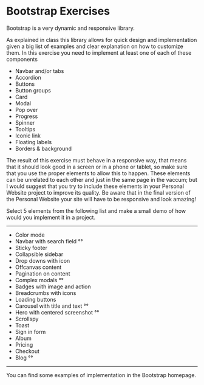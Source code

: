 # Bootstrap Exercises

Bootstrap is a very dynamic and responsive library.

As explained in class this library allows for quick design and implementation given a big list of examples and clear explanation on how to customize them.
In this exercise you need to implement at least one of each of these components

- Navbar and/or tabs
- Accordion
- Buttons
- Button groups
- Card
- Modal
- Pop over
- Progress
- Spinner
- Tooltips
- Iconic link
- Floating labels
- Borders & background

The result of this exercise must behave in a responsive way, that means that it should look good in a screen or in a phone or tablet, so make sure that you use the proper elements to allow this to happen. These elements can be unrelated to each other and just in the same page in the vaccum; but I would suggest that you try to include these elements in your Personal Website project to improve its quality. Be aware that in the final version of the Personal Website your site will have to be responsive and look amazing!

Select 5 elements from the following list and make a small demo of how would you implement it in a project.

---

- Color mode
- Navbar with search field °°
- Sticky footer
- Collapsible sidebar
- Drop downs with icon
- Offcanvas content
- Pagination on content
- Complex modals °°
- Badges with image and action
- Breadcrumbs with icons
- Loading buttons
- Carousel with title and text °°
- Hero with centered screenshot °°
- Scrollspy
- Toast
- Sign in form
- Album
- Pricing
- Checkout
- Blog °°

---

You can find some examples of implementation in the Bootstrap homepage.
